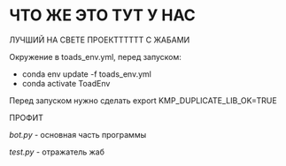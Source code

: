 # ЧТО ЖЕ ЭТО ТУТ У НАС
ЛУЧШИЙ НА СВЕТЕ ПРОЕКТТТТТТ С ЖАБАМИ

Окружение в toads_env.yml, перед запуском:
- conda env update -f toads_env.yml
- conda activate ToadEnv

Перед запуском нужно сделать export KMP_DUPLICATE_LIB_OK=TRUE

ПРОФИТ

*bot.py* - основная часть программы

*test.py* - отражатель жаб